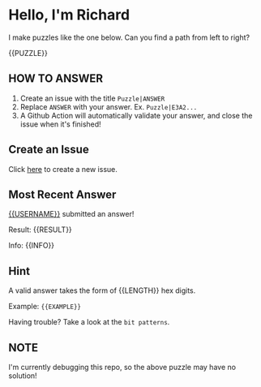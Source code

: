 # Hello, I'm Richard

I make puzzles like the one below. Can you find a path from left to right?

{{PUZZLE}}

## HOW TO ANSWER

1. Create an issue with the title `Puzzle|ANSWER`
2. Replace `ANSWER` with your answer. Ex. `Puzzle|E3A2...`
3. A Github Action will automatically validate your answer, and close the issue when it's finished!

## Create an Issue

Click [here](https://github.com/strawstack/strawstack/issues/new) to create a new issue.

## Most Recent Answer

[{{USERNAME}}](https://www.github.com/{{USERNAME}}) submitted an answer!

Result: {{RESULT}}

Info: {{INFO}}

## Hint

A valid answer takes the form of {{LENGTH}} hex digits. 

Example: `{{EXAMPLE}}`

Having trouble? Take a look at the `bit patterns`.

## NOTE

I'm currently debugging this repo, so the above puzzle may have no solution!
